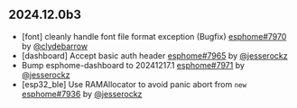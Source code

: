 ## 2024.12.0b3

- [font] cleanly handle font file format exception (Bugfix) [esphome#7970](https://github.com/esphome/esphome/pull/7970) by [@clydebarrow](https://github.com/clydebarrow)
- [dashboard] Accept basic auth header [esphome#7965](https://github.com/esphome/esphome/pull/7965) by [@jesserockz](https://github.com/jesserockz)
- Bump esphome-dashboard to 20241217.1 [esphome#7971](https://github.com/esphome/esphome/pull/7971) by [@jesserockz](https://github.com/jesserockz)
- [esp32_ble] Use RAMAllocator to avoid panic abort from ``new`` [esphome#7936](https://github.com/esphome/esphome/pull/7936) by [@jesserockz](https://github.com/jesserockz)

